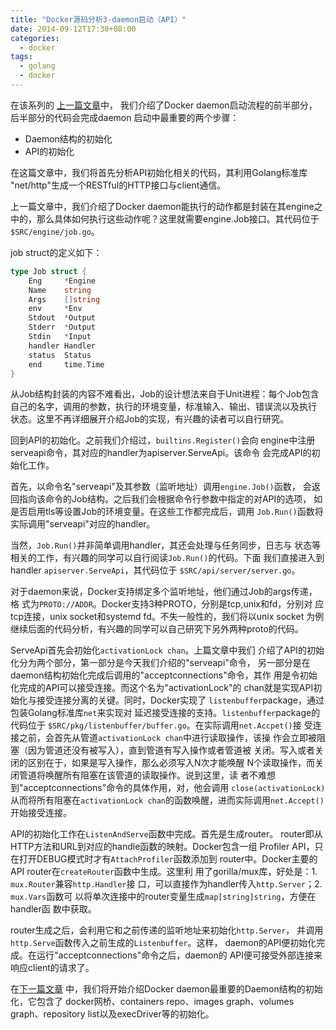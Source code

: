 ```yaml
---
title: "Docker源码分析3-daemon启动（API）"
date: 2014-09-12T17:30+08:00
categories:
  - docker
tags:
  - golang
  - docker
---
```

在该系列的
[上一篇文章](http://blog.hamobai.com/2014/08/31/docker-analysis-2/)中，
 我们介绍了Docker daemon启动流程的前半部分，后半部分的代码会完成daemon
 启动中最重要的两个步骤：

* Daemon结构的初始化
* API的初始化

在这篇文章中，我们将首先分析API初始化相关的代码，其利用Golang标准库
 "net/http"生成一个RESTful的HTTP接口与client通信。
<!--more-->
上一篇文章中，我们介绍了Docker daemon能执行的动作都是封装在其engine之
 中的，那么具体如何执行这些动作呢？这里就需要engine.Job接口。其代码位于
 ```$SRC/engine/job.go```。

job struct的定义如下：

```go
type Job struct {
	Eng     *Engine
	Name    string
	Args    []string
	env     *Env
	Stdout  *Output
	Stderr  *Output
	Stdin   *Input
	handler Handler
	status  Status
	end     time.Time
}
```
从Job结构封装的内容不难看出，Job的设计想法来自于Unit进程：每个Job包含
自己的名字，调用的参数，执行的环境变量，标准输入、输出、错误流以及执行
状态。这里不再详细展开介绍Job的实现，有兴趣的读者可以自行研究。

回到API的初始化。之前我们介绍过，```builtins.Register()```会向
engine中注册serveapi命令，其对应的handler为apiserver.ServeApi。该命令
会完成API的初始化工作。

首先，以命令名"serveapi"及其参数（监听地址）调用```engine.Job()```函数，
 会返回指向该命令的Job结构。之后我们会根据命令行参数中指定的对API的选项，
 如是否启用tls等设置Job的环境变量。在这些工作都完成后，调用
 ```Job.Run()```函数将实际调用"serveapi"对应的handler。

当然，```Job.Run()```并非简单调用handler，其还会处理与任务同步，日志与
 状态等相关的工作，有兴趣的同学可以自行阅读```Job.Run()```的代码。下面
 我们直接进入到handler ```apiserver.ServeApi```，其代码位于
 ```$SRC/api/server/server.go```。

对于daemon来说，Docker支持绑定多个监听地址，他们通过Job的args传递，格
式为```PROTO://ADDR```。Docker支持3种PROTO，分别是tcp,unix和fd，分别对
应tcp连接，unix socket和systemd fd。不失一般性的，我们将以unix socket
为例继续后面的代码分析，有兴趣的同学可以自己研究下另外两种proto的代码。

ServeApi首先会初始化```activationLock chan```。上篇文章中我们
 介绍了API的初始化分为两个部分，第一部分是今天我们介绍的"serveapi"命令，
 另一部分是在daemon结构初始化完成后调用的"acceptconnections"命令，其作
 用是令初始化完成的API可以接受连接。而这个名为"activationLock"的
 chan就是实现API初始化与接受连接分离的关键。同时，Docker实现了
 ```listenbuffer```package，通过包装Golang标准库```net```来实现对
 延迟接受连接的支持。```listenbuffer```package的代码位于
 ```$SRC/pkg/listenbuffer/buffer.go```。在实际调用```net.Accpet()```接
 受连接之前，会首先从管道```activationLock chan```中进行读取操作，该操
 作会立即被阻塞（因为管道还没有被写入），直到管道有写入操作或者管道被
 关闭。写入或者关闭的区别在于，如果是写入操作，那么必须写入N次才能唤醒
 N个读取操作，而关闭管道将唤醒所有阻塞在该管道的读取操作。说到这里，读
 者不难想到"acceptconnections"命令的具体作用，对，他会调用
 ```close(activationLock)```从而将所有阻塞在```activationLock
 chan```的函数唤醒，进而实际调用```net.Accept()```开始接受连接。

API的初始化工作在```ListenAndServe```函数中完成。首先是生成router。
router即从HTTP方法和URL到对应的handle函数的映射。Docker包含一组
Profiler API，只在打开DEBUG模式时才有```AttachProfiler```函数添加到
router中。Docker主要的API router在```createRouter```函数中生成。这里利
用了gorilla/mux库，好处是：1. ```mux.Router```兼容```http.Handler```接
口，可以直接作为handler传入```http.Server```；2. ```mux.Vars```函数可
以将单次连接中的router变量生成```map[string]string```，方便在handler函
数中获取。

router生成之后，会利用它和之前传递的监听地址来初始化```http.Server```，
并调用```http.Serve```函数传入之前生成的```Listenbuffer```。这样，
daemon的API便初始化完成。在运行"acceptconnections"命令之后，daemon的
API便可接受外部连接来响应client的请求了。

在[下一篇文章](http://blog.hamobai.com/2014/09/20/docker-analysis-4/)
中，我们将开始介绍Docker daemon最重要的Daemon结构的初始化，它包含了
docker网桥、containers repo、images graph、volumes graph、repository
list以及execDriver等的初始化。
